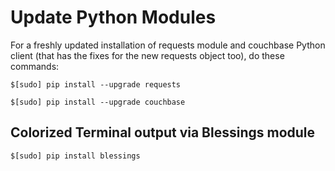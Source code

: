 # Update Python Modules

For a freshly updated installation of requests module and couchbase Python client (that has the fixes for the new requests object too), do these commands:

    $[sudo] pip install --upgrade requests

    $[sudo] pip install --upgrade couchbase


## Colorized Terminal output via Blessings module

    $[sudo] pip install blessings
